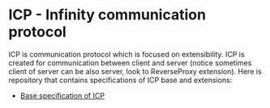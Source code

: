 # ICP - Infinity communication protocol

ICP is communication protocol which is focused on extensibility. ICP is created for communication between client and server (notice sometimes client of server can be also server, look to ReverseProxy extension).
Here is repository that contains specifications of ICP base and extensions:
* [Base specification of ICP](https://github.com/maximmasterr/ICP/blob/master/base.md)
